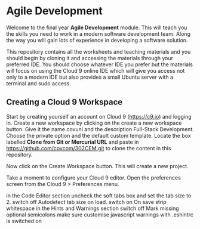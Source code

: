 # Agile Development

Welcome to the final year **Agile Development** module. This will teach you the skills you need to work in a modern software development team. Along the way you will gain lots of experience in developing a software solution.

This repository contains all the worksheets and teaching materials and you should begin by cloning it and accessing the materials through your preferred IDE. You should choose whatever IDE you prefer but the materials will focus on using the Cloud 9 online IDE which will give you access not only to a modern IDE but also provides a small Ubuntu server with a terminal and sudo access.

## Creating a Cloud 9 Workspace

Start by creating yourself an account on Cloud 9 (https://c9.io) and logging in. Create a new workspace by clicking on the create a new workspace button. Give it the name covuni and the description Full-Stack Development. Choose the private option and the default custom template. Locate the box labelled **Clone from Git or Mercurial URL** and paste in https://github.com/covcom/302CEM.git to clone the content in this repository.

Now click on the Create Workspace button. This will create a new project.

Take a moment to configure your Cloud 9 editor. Open the preferences screen from the Cloud 9 > Preferences menu.

in the Code Editor section
uncheck the soft tabs box and set the tab size to 2.
switch off Autodetect tab size on load.
switch on On save strip whitespace
in the Hints and Warnings section
switch off Mark missing optional semicolons
make sure customise javascript warnings with .eshintrc is switched on
